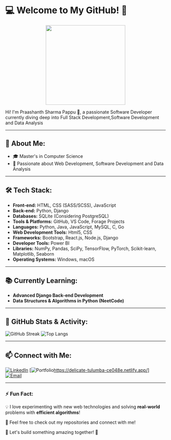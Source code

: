 # 💻 Welcome to My GitHub! 🚀
<p align="center">
  <img src="https://media.giphy.com/media/qgQUggAC3Pfv687qPC/giphy.gif" width="250" height="250">
</p>

Hi! I'm Praashanth Sharma Pappu 👋, a passionate Software Developer currently diving deep into Full Stack Development,Software Development and Data Analysis

---

## 🌟 About Me:
- 🎓 Master's in Computer Science 
- 🚀 Passionate about Web Development, Software Development and Data Analysis

---

## 🛠️ Tech Stack:
- **Front-end:** HTML, CSS (SASS/SCSS), JavaScript
- **Back-end:** Python, Django
- **Databases:** SQLite (Considering PostgreSQL)
- **Tools & Platforms:** GitHub, VS Code, Forage Projects
- **Languages:** Python, Java, JavaScript, MySQL, C, Go
- **Web Development Tools:** Html5, CSS
- **Frameworks:** Bootstrap, React.js, Node.js, Django
- **Developer Tools:** Power BI
- **Libraries:** NumPy, Pandas, SciPy, TensorFlow, PyTorch, Scikit-learn, Matplotlib, Seaborn
- **Operating Systems:** Windows, macOS



---

## 📚 Currently Learning:
- **Advanced Django Back-end Development**
- **Data Structures & Algorithms in Python (NeetCode)**

---

## 📌 GitHub Stats & Activity:
![GitHub Streak](https://github-readme-streak-stats.herokuapp.com/?user=your-github-username&theme=react&hide_border=true)
![Top Langs](https://github-readme-stats.vercel.app/api/top-langs/?username=your-github-username&layout=compact&theme=react&hide_border=true)

---

## 📫 Connect with Me:
[![LinkedIn](https://img.shields.io/badge/LinkedIn-0077B5?style=for-the-badge&logo=linkedin)](linkedin.com/in/prsdev)
[![Portfolio](https://img.shields.io/badge/Portfolio-0077B5?style=for-the-badge&logo=Portfolio)https://delicate-tulumba-ce048e.netlify.app/]
[![Email](https://img.shields.io/badge/Email-D14836?style=for-the-badge&logo=gmail)](mailto:sharmaprashanth374@gmail.com)

---

### ⚡ Fun Fact: 
💡 I love experimenting with new web technologies and solving **real-world** problems with **efficient algorithms**!

🔹 Feel free to check out my repositories and connect with me!

🚀 Let's build something amazing together! 🚀

